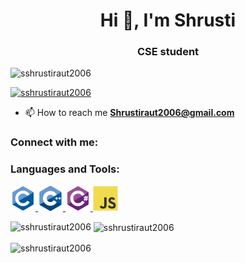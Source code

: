 <h1 align="center">Hi 👋, I'm Shrusti</h1>
<h3 align="center">CSE student</h3>

<p align="left"> <img src="https://komarev.com/ghpvc/?username=sshrustiraut2006&label=Profile%20views&color=0e75b6&style=flat" alt="sshrustiraut2006" /> </p>

<p align="left"> <a href="https://github.com/ryo-ma/github-profile-trophy"><img src="https://github-profile-trophy.vercel.app/?username=sshrustiraut2006" alt="sshrustiraut2006" /></a> </p>

- 📫 How to reach me **Shrustiraut2006@gmail.com**

<h3 align="left">Connect with me:</h3>
<p align="left">
</p>

<h3 align="left">Languages and Tools:</h3>
<p align="left"> <a href="https://www.cprogramming.com/" target="_blank" rel="noreferrer"> <img src="https://raw.githubusercontent.com/devicons/devicon/master/icons/c/c-original.svg" alt="c" width="40" height="40"/> </a> <a href="https://www.w3schools.com/cpp/" target="_blank" rel="noreferrer"> <img src="https://raw.githubusercontent.com/devicons/devicon/master/icons/cplusplus/cplusplus-original.svg" alt="cplusplus" width="40" height="40"/> </a> <a href="https://www.w3schools.com/cs/" target="_blank" rel="noreferrer"> <img src="https://raw.githubusercontent.com/devicons/devicon/master/icons/csharp/csharp-original.svg" alt="csharp" width="40" height="40"/> </a> <a href="https://developer.mozilla.org/en-US/docs/Web/JavaScript" target="_blank" rel="noreferrer"> <img src="https://raw.githubusercontent.com/devicons/devicon/master/icons/javascript/javascript-original.svg" alt="javascript" width="40" height="40"/> </a> </p>

<p><img align="left" src="https://github-readme-stats.vercel.app/api/top-langs?username=sshrustiraut2006&show_icons=true&locale=en&layout=compact" alt="sshrustiraut2006" /></p>

<p>&nbsp;<img align="center" src="https://github-readme-stats.vercel.app/api?username=sshrustiraut2006&show_icons=true&locale=en" alt="sshrustiraut2006" /></p>

<p><img align="center" src="https://github-readme-streak-stats.herokuapp.com/?user=sshrustiraut2006&" alt="sshrustiraut2006" /></p>
